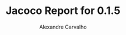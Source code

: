 ---
title: Jacoco Report for 0.1.5
author: Alexandre Carvalho
menu_title: 0.1.5
category: jacoco_reports
layout: iframe
iframe_url: /docs/0.1.5/site/jacoco/index.html
order: 6
---